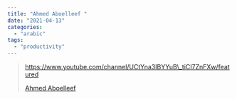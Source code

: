 ```yaml
---
title: "Ahmed Aboelleef "
date: "2021-04-13"
categories:
  - "arabic"
tags:
  - "productivity"
---
```


> https://www.youtube.com/channel/UCtYna3IBYYuB\_tiCI7ZnFXw/featured
>
> [Ahmed Aboelleef ](https://www.youtube.com/channel/UCtYna3IBYYuB_tiCI7ZnFXw/featured)
